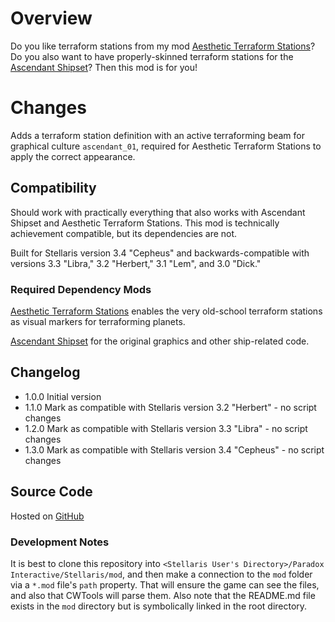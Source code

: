 # Overview

Do you like terraform stations from my mod [Aesthetic Terraform Stations](https://steamcommunity.com/sharedfiles/filedetails/?id=2622411084)?  Do you also want to have properly-skinned terraform stations for the [Ascendant Shipset](https://steamcommunity.com/sharedfiles/filedetails/?id=2130588320)?  Then this mod is for you!

# Changes

Adds a terraform station definition with an active terraforming beam for graphical culture `ascendant_01`, required for Aesthetic Terraform Stations to apply the correct appearance.

## Compatibility

Should work with practically everything that also works with Ascendant Shipset and Aesthetic Terraform Stations.  This mod is technically achievement compatible, but its dependencies are not.

Built for Stellaris version 3.4 "Cepheus" and backwards-compatible with versions 3.3 "Libra," 3.2 "Herbert," 3.1 "Lem", and 3.0 "Dick."

### Required Dependency Mods

[Aesthetic Terraform Stations](https://steamcommunity.com/sharedfiles/filedetails/?id=2622411084) enables the very old-school terraform stations as visual markers for terraforming planets.

[Ascendant Shipset](https://steamcommunity.com/sharedfiles/filedetails/?id=2130588320) for the original graphics and other ship-related code.

## Changelog

* 1.0.0 Initial version
* 1.1.0 Mark as compatible with Stellaris version 3.2 "Herbert" - no script changes
* 1.2.0 Mark as compatible with Stellaris version 3.3 "Libra" - no script changes
* 1.3.0 Mark as compatible with Stellaris version 3.4 "Cepheus" - no script changes

## Source Code

Hosted on [GitHub](https://github.com/corsairmarks/ascendant_shipset_terraform_station_aesthetic)

### Development Notes

It is best to clone this repository into `<Stellaris User's Directory>/Paradox Interactive/Stellaris/mod`, and then make a connection to the `mod` folder via a `*.mod` file's `path` property.  That will ensure the game can see the files, and also that CWTools will parse them.  Also note that the README.md file exists in the `mod` directory but is symbolically linked in the root directory.